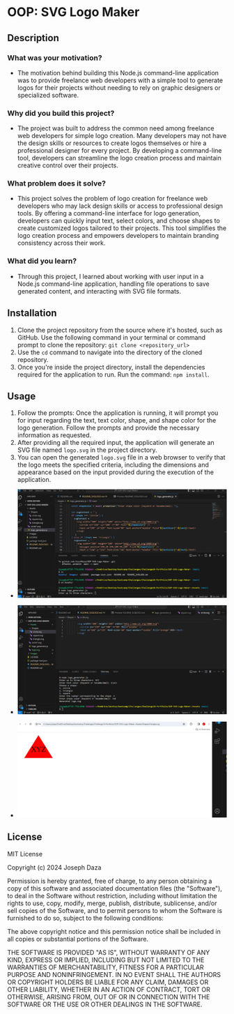 # OOP: SVG Logo Maker

## Description
### What was your motivation?
- The motivation behind building this Node.js command-line application was to provide freelance web developers with a simple tool to generate logos for their projects without needing to rely on graphic designers or specialized software. 

### Why did you build this project? 
- The project was built to address the common need among freelance web developers for simple logo creation. Many developers may not have the design skills or resources to create logos themselves or hire a professional designer for every project. By developing a command-line tool, developers can streamline the logo creation process and maintain creative control over their projects.

### What problem does it solve?
- This project solves the problem of logo creation for freelance web developers who may lack design skills or access to professional design tools. By offering a command-line interface for logo generation, developers can quickly input text, select colors, and choose shapes to create customized logos tailored to their projects. This tool simplifies the logo creation process and empowers developers to maintain branding consistency across their work.

### What did you learn?
- Through this project, I learned about working with user input in a Node.js command-line application, handling file operations to save generated content, and interacting with SVG file formats. 

## Installation

1. Clone the project repository from the source where it's hosted, such as GitHub. Use the following command in your terminal or command prompt to clone the repository: `git clone <repository_url>`
2. Use the `cd` command to navigate into the directory of the cloned repository.
3. Once you're inside the project directory, install the dependencies required for the application to run. Run the command: `npm install`.

## Usage

1. Follow the prompts: Once the application is running, it will prompt you for input regarding the text, text color, shape, and shape color for the logo generation. Follow the prompts and provide the necessary information as requested.
2. After providing all the required input, the application will generate an SVG file named `logo.svg` in the project directory.
3. You can open the generated `logo.svg` file in a web browser to verify that the logo meets the specified criteria, including the dimensions and appearance based on the input provided during the execution of the application.

-    ![alt text](/Images/Screenshot%2000.png)

-    ![alt text](/Images/Screenshot%2001.png)

-    ![alt text](/Images/Screenshot%2002.png)


## License

MIT License

Copyright (c) 2024 Joseph Daza

Permission is hereby granted, free of charge, to any person obtaining a copy
of this software and associated documentation files (the "Software"), to deal
in the Software without restriction, including without limitation the rights
to use, copy, modify, merge, publish, distribute, sublicense, and/or sell
copies of the Software, and to permit persons to whom the Software is
furnished to do so, subject to the following conditions:

The above copyright notice and this permission notice shall be included in all
copies or substantial portions of the Software.

THE SOFTWARE IS PROVIDED "AS IS", WITHOUT WARRANTY OF ANY KIND, EXPRESS OR
IMPLIED, INCLUDING BUT NOT LIMITED TO THE WARRANTIES OF MERCHANTABILITY,
FITNESS FOR A PARTICULAR PURPOSE AND NONINFRINGEMENT. IN NO EVENT SHALL THE
AUTHORS OR COPYRIGHT HOLDERS BE LIABLE FOR ANY CLAIM, DAMAGES OR OTHER
LIABILITY, WHETHER IN AN ACTION OF CONTRACT, TORT OR OTHERWISE, ARISING FROM,
OUT OF OR IN CONNECTION WITH THE SOFTWARE OR THE USE OR OTHER DEALINGS IN THE
SOFTWARE.
